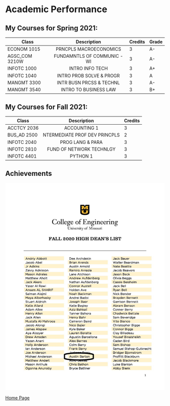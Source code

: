 # Academic Performance

## My Courses for Spring 2021:

| Class | Description | Credits | Grade |
| ------- |:-------:| ----- | ---- |
| ECONOM 1015 | PRNCPLS MACROECONOMICS | 3 | A- |
| AGSC_COM 3210W | FUNDAMNTLS OF COMMUNIC - WI | 3 | A- |
| INFOTC 1000 | INTRO INFO TECH | 3 | A+ |
| INFOTC 1040 | INTRO PROB SOLVE & PROGR | 3 | A |
| MANGMT 3300 | INTR BUSN PRCSS & TECHNL | 3 | A- |
| MANGMT 3540 | INTRO TO BUSINESS LAW | 3 | B+ |

## My Courses for Fall 2021:

| Class | Description | Credits |
| ------- |:-------:| -----|
| ACCTCY 2036 | ACCOUNTING 1 | 3 |
| BUS_AD 2500 | NTERMEDIATE PROF DEV PRINCPLS | 2 |
| INFOTC 2040 | PROG LANG & PARA | 3 |
| INFOTC 2810 | FUND OF NETWORK TECHNLGY | 3 |
| INFOTC 4401 | PYTHON 1 | 3 |

## Achievements

![Deans List](./deanslist.jpg)

[Home Page](./README.md)
